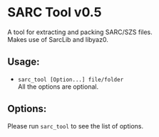 # SARC Tool v0.5
A tool for extracting and packing SARC/SZS files.  
Makes use of SarcLib and libyaz0.  

## Usage:
 * `sarc_tool [Option...] file/folder`  
All the options are optional.
 
## Options:
Please run `sarc_tool` to see the list of options.
